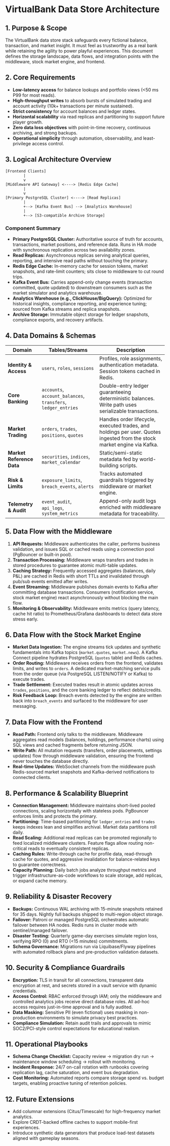 # VirtualBank Data Store Architecture

## 1. Purpose & Scope
The VirtualBank data store stack safeguards every fictional balance, transaction, and market insight. It must feel as trustworthy as a real bank while retaining the agility to power playful experiences. This document defines the storage landscape, data flows, and integration points with the middleware, stock market engine, and frontend.

## 2. Core Requirements
- **Low-latency access** for balance lookups and portfolio views (<50 ms P99 for most reads).
- **High-throughput writes** to absorb bursts of simulated trading and account activity (10k+ transactions per minute sustained).
- **Strict consistency** for account balances and ledger states.
- **Horizontal scalability** via read replicas and partitioning to support future player growth.
- **Zero data loss objectives** with point-in-time recovery, continuous archiving, and strong backups.
- **Operational simplicity** through automation, observability, and least-privilege access control.

## 3. Logical Architecture Overview
```
[Frontend Clients]
        |
        v
[Middleware API Gateway] <----> [Redis Edge Cache]
        |
        v
[Primary PostgreSQL Cluster] <----> [Read Replicas]
        |
        +--> [Kafka Event Bus] --> [Analytics Warehouse]
        |
        +--> [S3-compatible Archive Storage]
```

### Component Summary
- **Primary PostgreSQL Cluster:** Authoritative source of truth for accounts, transactions, market positions, and reference data. Runs in HA mode with synchronous replication across two availability zones.
- **Read Replicas:** Asynchronous replicas serving analytical queries, reporting, and intensive read paths without touching the primary.
- **Redis Edge Cache:** In-memory cache for session tokens, market snapshots, and rate-limit counters; sits close to middleware to cut round trips.
- **Kafka Event Bus:** Carries append-only change events (transaction committed, quote updated) to downstream consumers such as the market simulator and analytics warehouse.
- **Analytics Warehouse (e.g., ClickHouse/BigQuery):** Optimized for historical insights, compliance reporting, and experience tuning; sourced from Kafka streams and replica snapshots.
- **Archive Storage:** Immutable object storage for ledger snapshots, compliance exports, and recovery artifacts.

## 4. Data Domains & Schemas
| Domain | Tables/Streams | Description |
| --- | --- | --- |
| **Identity & Access** | `users`, `roles`, `sessions` | Profiles, role assignments, authentication metadata. Session tokens cached in Redis. |
| **Core Banking** | `accounts`, `account_balances`, `transfers`, `ledger_entries` | Double-entry ledger guaranteeing deterministic balances. Write path uses serializable transactions. |
| **Market Trading** | `orders`, `trades`, `positions`, `quotes` | Handles order lifecycle, executed trades, and holdings per user. Quotes ingested from the stock market engine via Kafka. |
| **Market Reference Data** | `securities`, `indices`, `market_calendar` | Static/semi-static metadata fed by world-building scripts. |
| **Risk & Limits** | `exposure_limits`, `breach_events`, `alerts` | Tracks automated guardrails triggered by middleware or market engine. |
| **Telemetry & Audit** | `event_audit`, `api_logs`, `system_metrics` | Append-only audit logs enriched with middleware metadata for traceability. |

## 5. Data Flow with the Middleware
1. **API Requests:** Middleware authenticates the caller, performs business validation, and issues SQL or cached reads using a connection pool (PgBouncer or built-in pool).
2. **Transaction Processing:** Middleware wraps transfers and trades in stored procedures to guarantee atomic multi-table updates.
3. **Caching Strategy:** Frequently accessed aggregates (balances, daily P&L) are cached in Redis with short TTLs and invalidated through pub/sub events emitted after writes.
4. **Event Streaming:** Middleware publishes domain events to Kafka after committing database transactions. Consumers (notification service, stock market engine) react asynchronously without blocking the main flow.
5. **Monitoring & Observability:** Middleware emits metrics (query latency, cache hit ratio) to Prometheus/Grafana dashboards to detect data store stress early.

## 6. Data Flow with the Stock Market Engine
- **Market Data Ingestion:** The engine streams tick updates and synthetic fundamentals into Kafka topics (`market.quotes`, `market.news`). A Kafka Connect pipeline hydrates PostgreSQL (`quotes` table) and Redis caches.
- **Order Routing:** Middleware receives orders from the frontend, validates limits, and writes to `orders`. A dedicated market-matching service pulls from the order queue (via PostgreSQL LISTEN/NOTIFY or Kafka) to execute trades.
- **Trade Settlement:** Executed trades result in atomic updates across `trades`, `positions`, and the core banking ledger to reflect debits/credits.
- **Risk Feedback Loop:** Breach events detected by the engine are written back into `breach_events` and surfaced to the middleware for user messaging.

## 7. Data Flow with the Frontend
- **Read Path:** Frontend only talks to the middleware. Middleware aggregates read models (balances, holdings, performance charts) using SQL views and cached fragments before returning JSON.
- **Write Path:** All mutation requests (transfers, order placements, settings updates) flow through middleware validation, ensuring the frontend never touches the database directly.
- **Real-time Updates:** WebSocket channels from the middleware push Redis-sourced market snapshots and Kafka-derived notifications to connected clients.

## 8. Performance & Scalability Blueprint
- **Connection Management:** Middleware maintains short-lived pooled connections, scaling horizontally with stateless pods. PgBouncer enforces limits and protects the primary.
- **Partitioning:** Time-based partitioning for `ledger_entries` and `trades` keeps indexes lean and simplifies archival. Market data partitions roll daily.
- **Read Scaling:** Additional read replicas can be promoted regionally to feed localized middleware clusters. Feature flags allow routing non-critical reads to eventually consistent replicas.
- **Caching Rules:** Write-through cache for profile data, read-through cache for quotes, and aggressive invalidation for balance-related keys to guarantee correctness.
- **Capacity Planning:** Daily batch jobs analyze throughput metrics and trigger infrastructure-as-code workflows to scale storage, add replicas, or expand cache memory.

## 9. Reliability & Disaster Recovery
- **Backups:** Continuous WAL archiving with 15-minute snapshots retained for 35 days. Nightly full backups shipped to multi-region object storage.
- **Failover:** Patroni or managed PostgreSQL orchestrates automatic failover between HA nodes. Redis runs in cluster mode with sentinel/managed failover.
- **Disaster Testing:** Quarterly game-day exercises simulate region loss, verifying RPO (0) and RTO (<15 minutes) commitments.
- **Schema Governance:** Migrations run via Liquibase/Flyway pipelines with automated rollback plans and pre-production validation datasets.

## 10. Security & Compliance Guardrails
- **Encryption:** TLS in transit for all connections, transparent data encryption at rest, and secrets stored in a vault service with dynamic credentials.
- **Access Control:** RBAC enforced through IAM; only the middleware and controlled analytics jobs receive direct database roles. All ad-hoc access requires just-in-time approval and is fully audited.
- **Data Masking:** Sensitive PII (even fictional) uses masking in non-production environments to simulate privacy best practices.
- **Compliance Simulation:** Retain audit trails and approvals to mimic SOC2/PCI-style control expectations for educational realism.

## 11. Operational Playbooks
- **Schema Change Checklist:** Capacity review → migration dry run → maintenance window scheduling → rollout with monitoring.
- **Incident Response:** 24/7 on-call rotation with runbooks covering replication lag, cache saturation, and event bus degradation.
- **Cost Monitoring:** Automated reports compare storage spend vs. budget targets, enabling proactive tuning of retention policies.

## 12. Future Extensions
- Add columnar extensions (Citus/Timescale) for high-frequency market analytics.
- Explore CRDT-backed offline caches to support mobile-first experiences.
- Introduce synthetic data generators that produce load-test datasets aligned with gameplay seasons.
